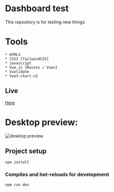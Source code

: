 # Dashboard test
This repository is for testing new things

# Tools 
```
* HTML5
* CSS3 [TailwindCSS]
* Javascript
* Vue.js [Routes / Vuex]
* Vuelidate
* Vue3-chart-v2
```

## Live 
<a href="https://dashboard-chart.netlify.app" target="_blank">Here</a>

# Desktop preview:

<img src="https://i.imgur.com/N6Zps9d.png" alt="desktop preview">

## Project setup
```
npm install
```

### Compiles and hot-reloads for development
```
npm run dev
```
